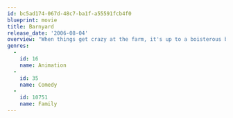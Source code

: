 ```yaml
---
id: bc5ad174-067d-48c7-ba1f-a55591fcb4f0
blueprint: movie
title: Barnyard
release_date: '2006-08-04'
overview: "When things get crazy at the farm, it's up to a boisterous bovine named Otis (voiced by Kevin James) to save the day in this computer-animated tale. The animals in this barnyard sing, dance and party, but Otis's stern dad (Sam Elliott) warns the crew to keep their cool around humans. Troublemaker Otis rarely listens to his pop, but when the farmer disappears and the animals go nutty, the young cow realizes he must stop the madness."
genres:
  -
    id: 16
    name: Animation
  -
    id: 35
    name: Comedy
  -
    id: 10751
    name: Family
---
```

